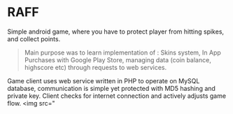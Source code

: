 # RAFF
Simple android game, where you have to protect player from hitting spikes, and collect points.

>Main purpose was to learn implementation of : Skins system, In App Purchases with Google Play Store, managing data (coin balance, highscore etc) through requests to web services.

Game client uses web service written in PHP to operate on MySQL database, communication is simple yet protected with MD5 hashing and private key.
Client checks for internet connection and actively adjusts game flow.
<img src="
